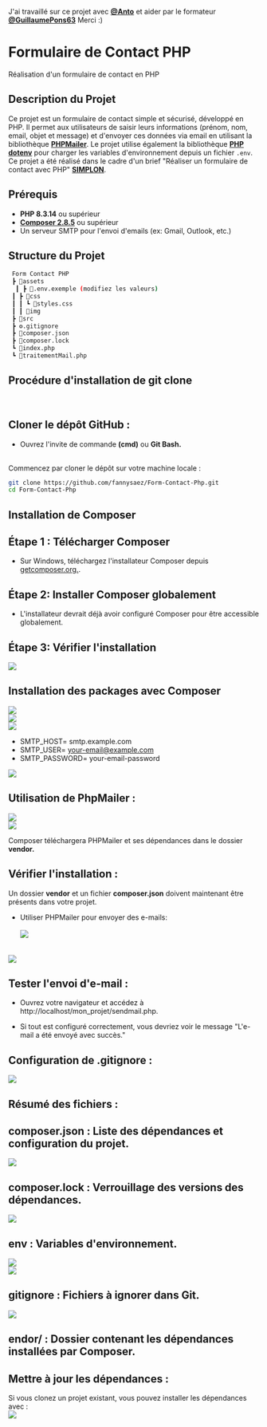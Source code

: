 J'ai travaillé sur ce projet avec [**@Anto**](https://github.com/HeyAnto) et aider par le formateur [**@GuillaumePons63**](https://github.com/GuillaumePons63)  Merci :)

# Formulaire de Contact PHP
Réalisation d'un formulaire de contact en PHP

## Description du Projet

Ce projet est un formulaire de contact simple et sécurisé, développé en PHP. Il permet aux utilisateurs de saisir leurs informations (prénom, nom, email, objet et message) et d'envoyer ces données via email en utilisant la bibliothèque [**PHPMailer**](https://github.com/PHPMailer/PHPMailer). Le projet utilise également la bibliothèque [**PHP dotenv**](https://github.com/vlucas/phpdotenv) pour charger les variables d'environnement depuis un fichier `.env`. Ce projet a été réalisé dans le cadre d'un brief "Réaliser un formulaire de contact avec PHP" [**SIMPLON**](https://www.simplon.co/).

## Prérequis

* **PHP 8.3.14** ou supérieur
* [**Composer 2.8.5**](https://getcomposer.org/) ou supérieur
* Un serveur SMTP pour l'envoi d'emails (ex: Gmail, Outlook, etc.)

## Structure du Projet

```bash
 Form Contact PHP
 ┣ 📂assets
  ┃ ┣ 📜.env.exemple (modifiez les valeurs)
 ┃ ┣ 📂css
 ┃ ┃ ┗ 📝styles.css
 ┃ ┃ 📂img
 ┣ 📁src
 ┣ ⚙️.gitignore
 ┣ 📜composer.json
 ┣ 📜composer.lock
 ┗ 📄index.php
 ┗ 📄traitementMail.php
```

## Procédure d'installation de git clone
<br>

## Cloner le dépôt GitHub :
- Ouvrez l'invite de commande <b>(cmd)</b> ou <b>Git Bash.</b><br><br>

Commencez par cloner le dépôt sur votre machine locale :

```bash
git clone https://github.com/fannysaez/Form-Contact-Php.git
cd Form-Contact-Php
```

## Installation de Composer <br>

## Étape 1 : Télécharger Composer <br>
- Sur Windows, téléchargez l'installateur Composer depuis [getcomposer.org.](https://getcomposer.org/Composer-Setup.exe). <br>

## Étape 2: Installer Composer globalement
- L'installateur devrait déjà avoir configuré Composer pour être accessible globalement.</b><br>

## Étape 3: Vérifier l'installation
<img src="/assets/img/composer-packages/screenshot-2.png"></br>

## Installation des packages avec Composer <br>
<img src="/assets/img/composer-packages/screenshot-3.png"></br>
<img src="/assets/img/phpMailer/screenshot-4.png"></br>
<img src="/assets/img/phpMailer/screenshot-5.png"></br>

- SMTP_HOST= smtp.example.com</br>
- SMTP_USER= your-email@example.com</br>
- SMTP_PASSWORD= your-email-password</br>

<img src="/assets/img/Variables env/screenshot-6.png"></br>

## Utilisation de PhpMailer : </br>
<img src="/assets/img/Variables env/screenshot-7.png"></br>
<img src="/assets/img/Variables env/screenshot-8.png"></br>

Composer téléchargera PHPMailer et ses dépendances dans le dossier <b>vendor.</b><br>

## Vérifier l'installation :<br>
Un dossier <b>vendor</b> et un fichier <b>composer.json</b> doivent maintenant être présents dans votre projet.<br>
- Utiliser PHPMailer pour envoyer des e-mails:<br><br>
<img src="/assets/img/composer-packages/screenshot-3-1.png"></br><br>

<img src="/assets/img/phpMailer/screenshot-5-1.png"><br>

## Tester l'envoi d'e-mail :<br>

* Ouvrez votre navigateur et accédez à http://localhost/mon_projet/sendmail.php.<br>

* Si tout est configuré correctement, vous devriez voir le message "L'e-mail a été envoyé avec succès."<br>

## Configuration de .gitignore : </br>
<img src="/assets/img/gitignore/screenshot-9.png"></br>

## Résumé des fichiers : </br>

## composer.json : Liste des dépendances et configuration du projet.</br>
<img src="/assets/img/composer-packages/composer-jason.png"></br>

## composer.lock : Verrouillage des versions des dépendances.
<img src="/assets/img/composer-packages/composer-lock.png"></br>

## env : Variables d'environnement.</br>
<img src="/assets/img/Variables env/env.png"></br>
<img src="/assets/img/Variables env/env-example.png"></br>

## gitignore : Fichiers à ignorer dans Git.</br>
<img src="/assets/img/gitignore/screenshot-9-1.png"></br>

## endor/ : Dossier contenant les dépendances installées par Composer.</br>

## Mettre à jour les dépendances :</br>
Si vous clonez un projet existant, vous pouvez installer les dépendances avec :<br>
<img src="/assets/img/gitignore/screenshot-10.png"></br>